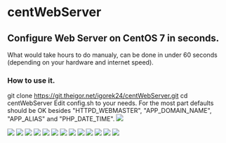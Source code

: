 # centWebServer
## Configure Web Server on CentOS 7 in seconds.

What would take hours to do manualy, can be done in under 60 seconds (depending on your hardware and internet speed).
### How to use it.

git clone https://git.theigor.net/igorek24/centWebServer.git
cd centWebServer
Edit config.sh to your needs. For the most part defaults should be OK besides "HTTPD_WEBMASTER", "APP_DOMAIN_NAME", "APP_ALIAS" and "PHP_DATE_TIME".
<img src="https://www.theigor.net/imgs/var/resizes/My-Projects/centWebServer/img14.png">

<img src="https://www.theigor.net/imgs/var/resizes/My-Projects/centWebServer/img13.png">

<img src="https://www.theigor.net/imgs/var/resizes/My-Projects/centWebServer/img12.png">

<img src="https://www.theigor.net/imgs/var/resizes/My-Projects/centWebServer/img11.png">

<img src="https://www.theigor.net/imgs/var/resizes/My-Projects/centWebServer/img10.png">

<img src="https://www.theigor.net/imgs/var/resizes/My-Projects/centWebServer/img9.png">

<img src="https://www.theigor.net/imgs/var/resizes/My-Projects/centWebServer/img8.png">

<img src="https://www.theigor.net/imgs/var/resizes/My-Projects/centWebServer/img7.png">

<img src="https://www.theigor.net/imgs/var/resizes/My-Projects/centWebServer/img6.png">

<img src="https://www.theigor.net/imgs/var/resizes/My-Projects/centWebServer/img5.png">

<img src="https://www.theigor.net/imgs/var/resizes/My-Projects/centWebServer/img4.png">

<img src="https://www.theigor.net/imgs/var/resizes/My-Projects/centWebServer/img3.png">

<img src="https://www.theigor.net/imgs/var/resizes/My-Projects/centWebServer/img2.png">

<img src="https://www.theigor.net/imgs/var/resizes/My-Projects/centWebServer/img1.png">
